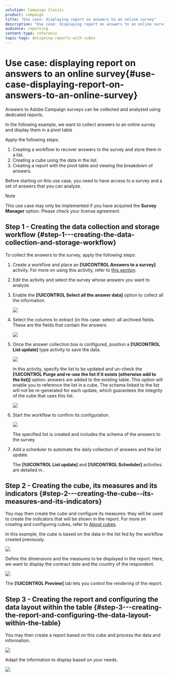 ```yaml
---
solution: Campaign Classic
product: campaign
title: "Use case: displaying report on answers to an online survey"
description: "Use case: displaying report on answers to an online survey"
audience: reporting
content-type: reference
topic-tags: designing-reports-with-cubes
---
```


# Use case: displaying report on answers to an online survey{#use-case-displaying-report-on-answers-to-an-online-survey}

Answers to Adobe Campaign surveys can be collected and analyzed using dedicated reports.

In the following example, we want to collect answers to an online survey and display them in a pivot table

Apply the following steps:

1. Creating a workflow to recover answers to the survey and store them in a list.
1. Creating a cube using the data in the list.
1. Creating a report with the pivot table and viewing the breakdown of answers.

Before starting on this use case, you need to have access to a survey and a set of answers that you can analyze.

>[!NOTE]
>
>This use case may only be implemented if you have acquired the **Survey Manager** option. Please check your license agreement.

## Step 1 - Creating the data collection and storage workflow {#step-1---creating-the-data-collection-and-storage-workflow}

To collect the answers to the survey, apply the following steps:

1. Create a workflow and place an **[!UICONTROL Answers to a survey]** activity. For more on using this activity, refer to [this section](../../web/using/publish--track-and-use-collected-data.md#using-the-collected-data).
1. Edit the activity and select the survey whose answers you want to analyze.
1. Enable the **[!UICONTROL Select all the answer data]** option to collect all the information.

   ![](assets/reporting_usecase_1_01.png)

1. Select the columns to extract (in this case: select: all archived fields. These are the fields that contain the answers.

   ![](assets/reporting_usecase_1_02.png)

1. Once the answer collection box is configured, position a **[!UICONTROL List update]** type activity to save the data.

   ![](assets/reporting_usecase_1_04.png)

   In this activity, specify the list to be updated and un-check the **[!UICONTROL Purge and re-use the list if it exists (otherwise add to the list)]** option: answers are added to the existing table. This option will enable you to reference the list in a cube. The schema linked to the list will not be re-generated for each update, which guarantees the integrity of the cube that uses this list.

   ![](assets/reporting_usecase_1_03.png)

1. Start the workflow to confirm its configuration.

   ![](assets/reporting_usecase_1_05.png)

   The specified list is created and includes the schema of the answers to the survey.

1. Add a scheduler to automate the daily collection of answers and the list update.

   The **[!UICONTROL List update]** and **[!UICONTROL Scheduler]** activities are detailed in .

## Step 2 - Creating the cube, its measures and its indicators {#step-2---creating-the-cube--its-measures-and-its-indicators}

You may then create the cube and configure its measures: they will be used to create the indicators that will be shown in the report. For more on creating and configuring cubes, refer to [About cubes](../../reporting/using/about-cubes.md).

In this example, the cube is based on the data in the list fed by the workflow created previously.

![](assets/reporting_usecase_2_01.png)

Define the dimensions and the measures to be displayed in the report. Here, we want to display the contract date and the country of the respondent.

![](assets/reporting_usecase_2_02.png)

The **[!UICONTROL Preview]** tab lets you control the rendering of the report.

## Step 3 - Creating the report and configuring the data layout within the table {#step-3---creating-the-report-and-configuring-the-data-layout-within-the-table}

You may then create a report based on this cube and process the data and information.

![](assets/reporting_usecase_3_01.png)

Adapt the information to display based on your needs.

![](assets/reporting_usecase_3_02.png)

